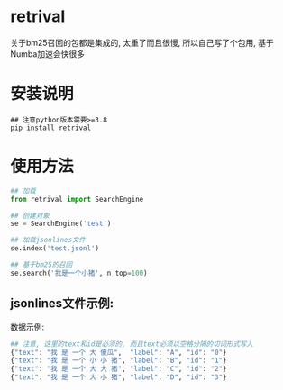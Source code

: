 retrival
========

关于bm25召回的包都是集成的, 太重了而且很慢, 所以自己写了个包用, 基于Numba加速会快很多

安装说明
========

```shell
## 注意python版本需要>=3.8
pip install retrival
```

使用方法
========

```python
## 加载
from retrival import SearchEngine

## 创建对象
se = SearchEngine('test')

## 加载jsonlines文件
se.index('test.jsonl')

## 基于bm25的召回
se.search('我是一个小猪', n_top=100)
```

jsonlines文件示例:
------------------

数据示例:

```python
## 注意, 这里的text和id是必须的, 而且text必须以空格分隔的切词形式写入
{"text": "我 是 一个 大 傻瓜",  "label": "A", "id": "0"}
{"text": "我 是 一个 小 小 猪", "label": "B", "id": "1"}
{"text": "我 是 一个 大 大 猪", "label": "C", "id": "2"}
{"text": "我 是 一个 大 小 猪", "label": "D", "id": "3"}
```
